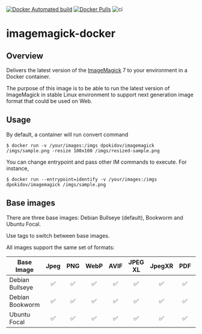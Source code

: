 [![Docker Automated build](https://img.shields.io/docker/automated/dpokidov/imagemagick.svg)](https://hub.docker.com/r/dpokidov/imagemagick/)
[![Docker Pulls](https://img.shields.io/docker/pulls/dpokidov/imagemagick)](https://hub.docker.com/r/dpokidov/imagemagick/)
![ci](https://github.com/dooman87/imagemagick-docker/workflows/ci/badge.svg)

# imagemagick-docker

## Overview

Delivers the latest version of the [ImageMagick](https://github.com/ImageMagick/ImageMagick) 7 to your environment in a Docker container.

The purpose of this image is to be able to run the latest version of ImageMagick in stable
Linux environment to support next generation image format that could be used on Web. 

## Usage

By default, a container will run convert command

```
$ docker run -v /your/images:/imgs dpokidov/imagemagick /imgs/sample.png -resize 100x100 /imgs/resized-sample.png
```

You can change entrypoint and pass other IM commands to execute. For instance,

```
$ docker run --entrypoint=identify -v /your/images:/imgs dpokidov/imagemagick /imgs/sample.png
```

## Base images 

There are three base images: Debian Bullseye (default), Bookworm and Ubuntu Focal.  

Use tags to switch between base images. 

All images support the same set of formats:

| Base Image      | Jpeg | PNG | WebP | AVIF | JPEG XL | JpegXR  | PDF  | TIFF |
|-----------------|:----:|:---:|:----:|:----:|:-------:|:-------:|:----:|:----:|
| Debian Bullseye | ✅    |  ✅  |  ✅   |  ✅   |    ✅    |    ✅    |  ✅   |  ✅   |
| Debian Bookworm | ✅    |  ✅  |  ✅   |  ✅   |    ✅    |    ✅    |  ✅   |  ✅   |
| Ubuntu Focal    |  ✅   |  ✅  |  ✅   |  ✅   |    ✅    |    ✅    |  ✅   |  ✅   |

